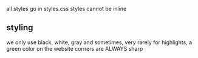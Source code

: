 all styles go in styles.css
styles cannot be inline

## styling
we only use black, white, gray and sometimes, very rarely for highlights, a green color on the website
corners are ALWAYS sharp